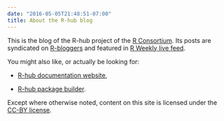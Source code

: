 ```yaml
---
date: "2016-05-05T21:48:51-07:00"
title: About the R-hub blog
---
```


This is the blog of the R-hub project of the [R Consortium](https://www.r-consortium.org/). Its posts are syndicated on [R-bloggers](https://www.r-bloggers.com/) and featured in [R Weekly live feed](https://rweekly.org/live).

You might also like, or actually be looking for:

* [R-hub documentation website](https://docs.r-hub.io/),

* [R-hub package builder](https://builder.r-hub.io/).

Except where otherwise noted, content on this site is licensed under the [CC-BY license](https://creativecommons.org/licenses/by/4.0/). 